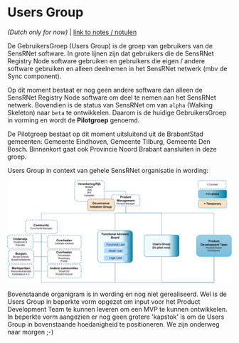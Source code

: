 # Users Group

_(Dutch only for now)_ | [link to notes / notulen](../notes)

De GebruikersGroep (Users Group) is de groep van gebruikers van de SensRNet software.
In grote lijnen zijn dat gebruikers die de SensRNet Registry Node software gebruiken en gebruikers die eigen / andere software gebruiken en alleen deelnemen in het SensRNet netwerk (mbv de Sync component).

Op dit moment bestaat er nog geen andere software dan alleen de SensRNet Registry Node software om deel te nemen aan het SensRNet netwerk. Bovendien is de status van SensRNet om van `alpha` (Walking Skeleton) naar `beta` te ontwikkelen. Daarom is de huidige GebruikersGroep in vorming en wordt de **Pilotgroep** genoemd.

De Pilotgroep bestaat op dit moment uitsluitend uit de BrabantStad gemeenten: Gemeente Eindhoven, Gemeente Tilburg, Gemeente Den Bosch. Binnenkort gaat ook Provincie Noord Brabant aansluiten in deze groep.

Users Group in context van gehele SensRNet organisatie in wording:

![Governance Structure (under construction)](../images/SensRNet-governance-structure-v0.2.png)

Bovenstaande organigram is in wording en nog niet gerealiseerd. Wel is de Users Group in beperkte vorm opgezet om input voor het Product Development Team te kunnen leveren om een MVP te kunnen ontwikkelen. In beperkte vorm aangezien er nog geen grotere 'kapstok' is om de Users Group in bovenstaande hoedanigheid te positioneren. We zijn onderweg naar morgen ;-)
